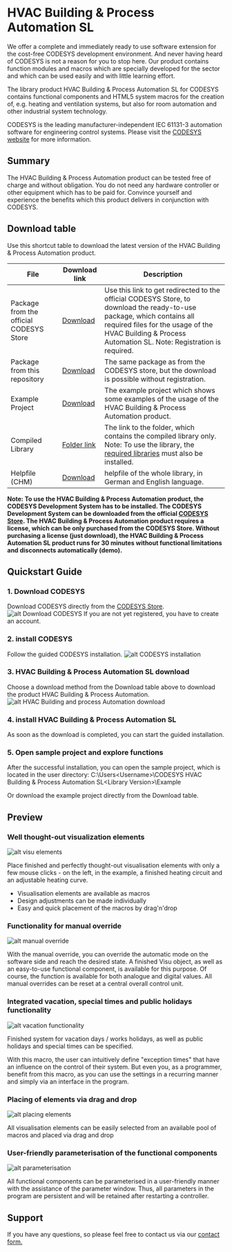 # HVAC Building & Process Automation SL

We offer a complete and immediately ready to use software extension for the cost-free CODESYS development environment. And never having heard of CODESYS is not a reason for you to stop here. Our product contains function modules and macros which are specially developed for the sector and which can be used easily and with little learning effort.

The library product HVAC Building & Process Automation SL for CODESYS contains functional components and HTML5 system macros for the creation of, e.g. heating and ventilation systems, but also for room automation and other industrial system technology.

CODESYS is the leading manufacturer-independent IEC 61131-3 automation software for engineering control systems. Please visit the [CODESYS website](https://codesys.com) for more information.



## Summary

The HVAC Building & Process Automation product can be tested free of charge and without obligation. You do not need any hardware controller or other equipment which has to be paid for. Convince yourself and experience the benefits which this product delivers in conjunction with CODESYS. 



## Download table

Use this shortcut table to download the latest version of the HVAC Building & Process Automation product.

File | Download link | Description
-----|---------------|------------
Package from the official CODESYS Store | [Download](https://store.codesys.com/hvac-library-sl.html) | Use this link to get redirected to the official CODESYS Store, to download the ready-to-use package, which contains all required files for the usage of the HVAC Building & Process Automation SL. Note: Registration is required.
Package from this repository | [Download](https://github.com/HVAC-By-Pfaender/HVAC-Building-and-Process-Automation/blob/master/1.4.0.0/package/HVAC%20Building%20%26%20Process%20Automation%20SL%201.4.0.0.package) | The same package as from the CODESYS store, but the download is possible without registration.
Example Project | [Download](https://github.com/HVAC-By-Pfaender/HVAC-Building-and-Process-Automation/blob/master/1.4.0.0/examples/HVAC%20Example%20Project.project) | The example project which shows some examples of the usage of the HVAC Building & Process Automation product. 
Compiled Library | [Folder link](https://github.com/HVAC-By-Pfaender/HVAC-Building-and-Process-Automation/tree/master/1.4.0.0/library) | The link to the folder, which contains the compiled library only. Note: To use the library, the [required libraries](https://github.com/HVAC-By-Pfaender/HVAC-Building-and-Process-Automation/tree/master/1.4.0.0/library/required-libs) must also be installed.
Helpfile (CHM) | [Download](https://github.com/HVAC-By-Pfaender/HVAC-Building-and-Process-Automation/tree/master/1.4.0.0/helpfile) | helpfile of the whole library, in German and English language.

**Note: 
To use the HVAC Building & Process Automation product, the CODESYS Development System has to be installed. The CODESYS Development System can be downloaded from the official [CODESYS Store](https://store.codesys.com/engineering/codesys.html).
The HVAC Building & Process Automation product requires a license, which can be only purchased from the CODESYS Store. Without purchasing a license (just download), the HVAC Building & Process Automation SL product runs for 30 minutes without functional limitations and disconnects automatically (demo).**



## Quickstart Guide

### 1. Download CODESYS

Download CODESYS directly from the [CODESYS Store](https://store.codesys.com/engineering/codesys.html).
![alt Download CODESYS](https://www.hvac-automation.com/files/inhalte/hvac/Landingpage%20HVAC/CDS.PNG)
If you are not yet registered, you have to create an account.

### 2. install CODESYS 

Follow the guided CODESYS installation. 
![alt CODESYS installation](https://www.hvac-automation.com/files/inhalte/hvac/Landingpage%20HVAC/Installation%20CODESYS.PNG)

### 3. HVAC Building & Process Automation SL download

Choose a download method from the Download table above to download the product HVAC Building & Process Automation.
![alt HVAC Building and process Automation download](https://www.hvac-automation.com/files/inhalte/hvac/Landingpage%20HVAC/HVAC%20Produkt.PNG)

### 4. install HVAC Building & Process Automation SL 

As soon as the download is completed, you can start the guided installation.

### 5. Open sample project and explore functions

After the successful installation, you can open the sample project, which is located in the user directory: 
C:\Users\<Username>\CODESYS HVAC Building & Process Automation SL\<Library Version>\Example

Or download the example project directly from the Download table.



## Preview

### Well thought-out visualization elements

![alt visu elements](https://www.hvac-automation.com/files/inhalte/hvac/Landingpage%20HVAC/heatingcurve.gif)

Place finished and perfectly thought-out visualisation elements with only a few mouse clicks - on the left, in the example, a finished heating circuit and an adjustable heating curve.

- Visualisation elements are available as macros
- Design adjustments can be made individually 
- Easy and quick placement of the macros by drag'n'drop

### Functionality for manual override

![alt manual override](https://www.hvac-automation.com/files/inhalte/hvac/Landingpage%20HVAC/manualmode.gif)

With the manual override, you can override the automatic mode on the software side and reach the desired state. 
A finished Visu object, as well as an easy-to-use functional component, is available for this purpose. Of course, the function is available for both analogue and digital values. 
All manual overrides can be reset at a central overall control unit.

### Integrated vacation, special times and public holidays functionality

![alt vacation functionality](https://www.hvac-automation.com/files/inhalte/hvac/Landingpage%20HVAC/holidayfunction.gif)

Finished system for vacation days / works holidays, as well as public holidays and special times can be specified. 

With this macro, the user can intuitively define "exception times" that have an influence on the control of their system. But even you, as a programmer, benefit from this macro, as you can use the settings in a recurring manner and simply via an interface in the program.

### Placing of elements via drag and drop

![alt placing elements](https://www.hvac-automation.com/files/inhalte/hvac/Landingpage%20HVAC/DragNDrop.gif)

All visualisation elements can be easily selected from an available pool of macros and placed via drag and drop

### User-friendly parameterisation of the functional components

![alt parameterisation](https://www.hvac-automation.com/files/inhalte/hvac/Landingpage%20HVAC/parameterwindow.gif)

All functional components can be parameterised in a user-friendly manner with the assistance of the parameter window. Thus, all parameters in the program are persistent and will be retained after restarting a controller.

## Support

If you have any questions, so please feel free to contact us via our [contact form.](https://www.hvac-automation.com/#contact)
